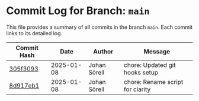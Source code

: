 # Commit Log for Branch: `main`

This file provides a summary of all commits in the branch `main`.
Each commit links to its detailed log.

| Commit Hash | Date       | Author       | Message           |
|-------------|------------|--------------|-------------------|
| [305f3093](./305f3093.md) | 2025-01-08 | Johan Sörell | chore: Updated git hooks setup |
| [8d917eb1](./8d917eb1.md) | 2025-01-08 | Johan Sörell | chore: Rename script for clarity |

